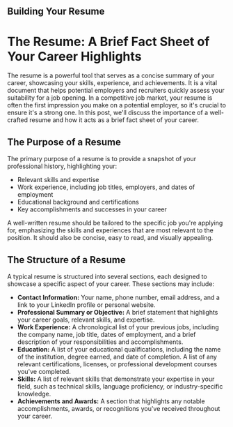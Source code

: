 ## Building Your Resume
# The Resume: A Brief Fact Sheet of Your Career Highlights

The resume is a powerful tool that serves as a concise summary of your career, showcasing your skills, experience, and achievements. It is a vital document that helps potential employers and recruiters quickly assess your suitability for a job opening. In a competitive job market, your resume is often the first impression you make on a potential employer, so it's crucial to ensure it's a strong one. In this post, we'll discuss the importance of a well-crafted resume and how it acts as a brief fact sheet of your career.

## The Purpose of a Resume

The primary purpose of a resume is to provide a snapshot of your professional history, highlighting your:

*   Relevant skills and expertise
*   Work experience, including job titles, employers, and dates of employment
*   Educational background and certifications
*   Key accomplishments and successes in your career

A well-written resume should be tailored to the specific job you're applying for, emphasizing the skills and experiences that are most relevant to the position. It should also be concise, easy to read, and visually appealing.

## The Structure of a Resume

A typical resume is structured into several sections, each designed to showcase a specific aspect of your career. These sections may include:

- **Contact Information:** Your name, phone number, email address, and a link to your LinkedIn profile or personal website.
- **Professional Summary or Objective:** A brief statement that highlights your career goals, relevant skills, and expertise.
- **Work Experience:** A chronological list of your previous jobs, including the company name, job title, dates of employment, and a brief description of your responsibilities and accomplishments.
- **Education:** A list of your educational qualifications, including the name of the institution, degree earned, and date of completion. A list of any relevant certifications, licenses, or professional development courses you've completed.
- **Skills:** A list of relevant skills that demonstrate your expertise in your field, such as technical skills, language proficiency, or industry-specific knowledge.
- **Achievements and Awards:** A section that highlights any notable accomplishments, awards, or recognitions you've received throughout your career.

